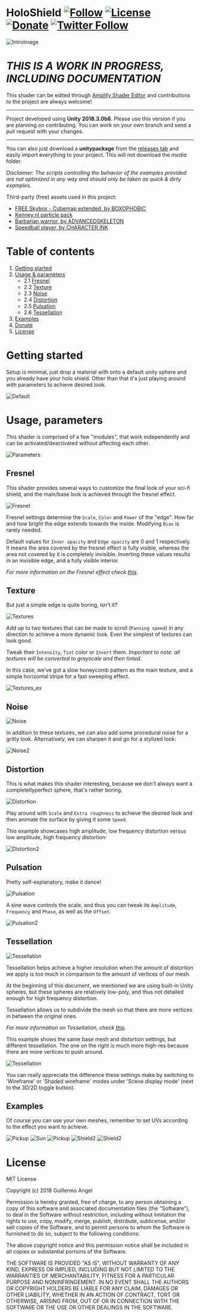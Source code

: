 # HoloShield [![Follow](https://img.shields.io/github/followers/adultlink.svg?style=social&label=Follow)](https://github.com/adultlink) [![License](https://img.shields.io/badge/License-MIT-lightgrey.svg?style=flat)](http://adultlink.mit-license.org) [![Donate](https://img.shields.io/badge/Donate-PayPal-green.svg)](https://www.paypal.me/adultlink/5usd) [![Twitter Follow](https://img.shields.io/twitter/follow/ved_adultlink.svg?label=Follow&style=social)](https://twitter.com/ved_adultlink)


![IntroImage](Media/Shield1.gif)

# _THIS IS A WORK IN PROGRESS, INCLUDING DOCUMENTATION_


This shader can be edited through [Amplify Shader Editor](http://amplify.pt/unity/amplify-shader-editor) and contributions to the project are always welcome!

---

Project developed using **Unity 2018.3.0b6**. Please use this version if you are planning on contributing. You can work on your own branch and send a pull request with your changes.

---

You can also just download a **unitypackage** from the [releases tab](https://github.com/AdultLink/HoloShield/releases) and easily import everything to your project. This will not download the _media_ folder.

_Disclaimer: The scripts controlling the behavior of the examples provided are not optimized in any way and should only be taken as quick & dirty examples._

Third-party (free) assets used in this project:
- [FREE Skybox - Cubemap extended, by BOXOPHOBIC](https://assetstore.unity.com/packages/vfx/shaders/free-skybox-cubemap-extended-107400)
- [Kenney.nl particle pack](https://kenney.nl/assets/particle-pack)
- [Barbarian warrior, by ADVANCEDSKELETON](https://assetstore.unity.com/packages/3d/characters/humanoids/barbarian-warrior-75519)
- [Speedball player, by CHARACTER INK](https://assetstore.unity.com/packages/3d/characters/humanoids/speedball-player-12980)

# Table of contents
1. [Getting started](#getting-started)
2. [Usage & parameters](#usage-parameters)
    - 2.1 [Fresnel](#fresnel)
    - 2.2 [Texture](#texture)
    - 2.3 [Noise](#noise)
    - 2.4 [Distortion](#distoriton)
    - 2.5 [Pulsation](#pulsation)
    - 2.6 [Tessellation](#tessellation)
3. [Examples](#examples)
4. [Donate](#donate)
5. [License](#license)

# Getting started
Setup is minimal, just drop a material with onto a default unity sphere and you already have your holo shield. Other than that it's just playing around with parameters to achieve desired look.

![Default](Media/Default.jpg)

# Usage, parameters

This shader is comprised of a few "modules", that work independently and can be activated/deactivated without affecting each other.

![Parameters](Media/Parameters.jpg)

## Fresnel

This shader provides several ways to customize the final look of your sci-fi shield, and the main/base look is achieved through the fresnel effect.

![Fresnel](Media/Param_fresnel.jpg)

Fresnel settings determine the `Scale`, `Color` and `Power` of the "edge". How far and how bright the edge extends towards the inside. Modifying `Bias` is rarely needed.

Default values for `Inner opacity` and `Edge opacity` are 0 and 1 respectively. It means the area covered by the fresnel effect is fully visible, whereas the area not covered by it is completely invisible. Inverting these values results in an invisible edge, and a fully visible interior.

_For more information on the Fresnel effect check [this](https://www.dorian-iten.com/fresnel/)_.

## Texture

But just a simple edge is quite boring, isn't it?

![Textures](Media/Param_textures.jpg)

Add up to two textures that can be made to scroll (`Panning speed`) in any direction to achieve a more dynamic look. Even the simplest of textures can look good.

Tweak their `Intensity`, `Tint` color or `Invert` them. _Important to note: all textures will be converted to grayscale and then tinted._

In this case, we've got a slow honeycomb pattern as the main texture, and a simple horizontal stripe for a fast sweeping effect.

![Textures_ex](Media/Holoshield_Basic_textures.gif)

## Noise

![Noise](Media/Param_noise.jpg)

In addition to these textures, we can also add some procedural noise for a gritty look. Alternatively, we can sharpen it and go for a stylized look:

![Noise2](Media/Holoshield_Noise_light.gif)

## Distortion

This is what makes this shader interesting, because we don't always want a completellyperfect sphere, that's rather boring.

![Distortion](Media/Param_distortion.jpg)

Play around with `Scale` and `Extra roughness` to achieve the desired look and then animate the surface by giving it some `Speed`.

This example showcases high amplitude, low frequency distortion versus low amplitude, high frequency distortion:

![Distortion2](Media/Shields3_light.gif)

## Pulsation

Pretty self-explanatory, make it dance!

![Pulsation](Media/Param_pulsation.jpg)

A sine wave controls the scale, and thus you can tweak its `Amplitude`, `Frequency` and `Phase`, as well as the `Offset`.

![Pulsation2](Media/Holoshield_Pulsation.gif)

## Tessellation

![Tessellation](Media/Param_pulsation.jpg)

Tessellation helps achieve a higher resolution when the amount of distortion we apply is too much in comparison to the amount of vertices of our mesh.

At the beginning of this document, we mentioned we are using built-in Unity spheres, but these spheres are relatively low-poly, and thus not detailed enough for high frequency distortion.

Tessellation allows us to subdivide the mesh so that there are more vertices in between the original ones.

_For more information on Tessellation, check [this](https://en.wikipedia.org/wiki/Tessellation_(computer_graphics))._

This example shows the same base mesh and distortion settings, but different tessellation. The one on the right is much more high-res because there are more vertices to push around.

![Tessellation](Media/Holoshield_tess_gifski_light.gif)

You can really appreciate the difference these settings make by switching to 'Wireframe' or 'Shaded wireframe' modes under 'Scene display mode' (next to the 3D/2D toggle button).

## Examples

Of course you can use your own meshes, remember to set UVs according to the effect you want to achieve.

![Pickup](Media/Holoshield_Pickup_light.gif)
![Sun](Media/Holoshield_Sun2_gifski.gif)
![Pickup](Media/Humanoid_holoshield_light.gif)
![Shield2](Media/Shield2_light.gif)
![Shield2](Media/Shields_distortion.gif)





# License
MIT License

Copyright (c) 2018 Guillermo Angel

Permission is hereby granted, free of charge, to any person obtaining a copy
of this software and associated documentation files (the "Software"), to deal
in the Software without restriction, including without limitation the rights
to use, copy, modify, merge, publish, distribute, sublicense, and/or sell
copies of the Software, and to permit persons to whom the Software is
furnished to do so, subject to the following conditions:

The above copyright notice and this permission notice shall be included in all
copies or substantial portions of the Software.

THE SOFTWARE IS PROVIDED "AS IS", WITHOUT WARRANTY OF ANY KIND, EXPRESS OR
IMPLIED, INCLUDING BUT NOT LIMITED TO THE WARRANTIES OF MERCHANTABILITY,
FITNESS FOR A PARTICULAR PURPOSE AND NONINFRINGEMENT. IN NO EVENT SHALL THE
AUTHORS OR COPYRIGHT HOLDERS BE LIABLE FOR ANY CLAIM, DAMAGES OR OTHER
LIABILITY, WHETHER IN AN ACTION OF CONTRACT, TORT OR OTHERWISE, ARISING FROM,
OUT OF OR IN CONNECTION WITH THE SOFTWARE OR THE USE OR OTHER DEALINGS IN THE
SOFTWARE.
